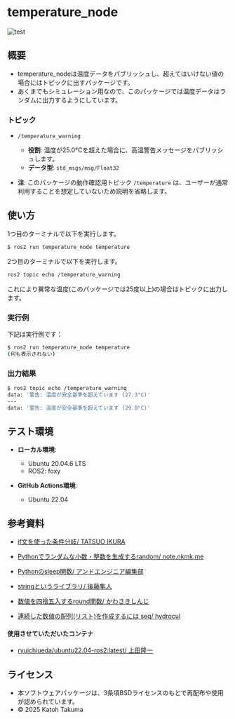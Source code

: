 # temperature_node
![test](https://github.com/katohTakuma/temperature_node/actions/workflows/test.yml/badge.svg)

## 概要
- temperature_nodeは温度データをパブリッシュし、超えてはいけない値の場合にはトピックに出すパッケージです。
- あくまでもシミュレーション用なので、このパッケージでは温度データはランダムに出力するようにしています。

### トピック
- `/temperature_warning`
  - **役割**: 温度が25.0°Cを超えた場合に、高温警告メッセージをパブリッシュします。
  - **データ型**: `std_msgs/msg/Float32`

- **注**:
  このパッケージの動作確認用トピック `/temperature` は、ユーザーが通常利用することを想定していないため説明を省略します。

## 使い方
1つ目のターミナルで以下を実行します。
```bash
$ ros2 run temperature_node temperature
```
2つ目のターミナルで以下を実行します。
```bash
ros2 topic echo /temperature_warning
```
これにより異常な温度(このパッケージでは25度以上)の場合はトピックに出力します。

### 実行例

下記は実行例です：
```bash
$ ros2 run temperature_node temperature
(何も表示されない)
```
### 出力結果
```bash
$ ros2 topic echo /temperature_warning
data: '警告: 温度が安全基準を超えています (27.3°C)'
---
data: '警告: 温度が安全基準を超えています (29.0°C)'
```


## テスト環境
- **ローカル環境**:
  - Ubuntu 20.04.6 LTS
  - ROS2: foxy
 
- **GitHub Actions環境**:
  - Ubuntu 22.04


## 参考資料

 - [if文を使った条件分岐/ TATSUO IKURA](https://www.javadrive.jp/python/if/index1.html)

 - [Pythonでランダムな小数・整数を生成するrandom/ note.nkmk.me](https://note.nkmk.me/python-random-randrange-randint/)

 - [Pythonのsleep関数/ アンドエンジニア編集部](https://and-engineer.com/articles/ZqOo2xEAACcA8C4A)

 - [stringというライブラリ/ 後藤隼人](https://www.lifewithpython.com/2013/04/string.html)

 - [数値を四捨五入するround関数/ かわさきしんじ](https://atmarkit.itmedia.co.jp/ait/articles/2104/06/news022.html)

 - [連続した数値の配列(リスト)を作成するには seq/ hydrocul](https://hydrocul.github.io/wiki/programming_languages_diff/list/range.html#google_vignette)
#### 使用させていただいたコンテナ
   - [ryuichiueda/ubuntu22.04-ros2:latest/ 上田隆一](ryuichiueda/ubuntu22.04-ros2:latest)

## ライセンス
- 本ソフトウェアパッケージは、3条項BSDライセンスのもとで再配布や使用が認められています。
- © 2025 Katoh Takuma

  
